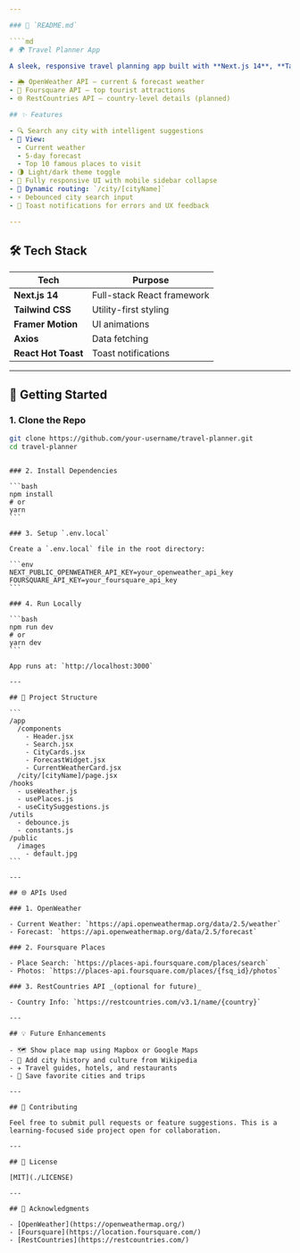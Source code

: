 ```yaml
---

### 📄 `README.md`

````md
# 🌍 Travel Planner App

A sleek, responsive travel planning app built with **Next.js 14**, **Tailwind CSS**, and real-time data from:

- 🌦️ OpenWeather API — current & forecast weather
- 📍 Foursquare API — top tourist attractions
- 🌐 RestCountries API — country-level details (planned)

## ✨ Features

- 🔍 Search any city with intelligent suggestions
- 🧭 View:
  - Current weather
  - 5-day forecast
  - Top 10 famous places to visit
- 🌗 Light/dark theme toggle
- 📱 Fully responsive UI with mobile sidebar collapse
- 🔁 Dynamic routing: `/city/[cityName]`
- ⚡ Debounced city search input
- 🔔 Toast notifications for errors and UX feedback

---
```


## 🛠️ Tech Stack

| Tech                | Purpose                    |
| ------------------- | -------------------------- |
| **Next.js 14**      | Full-stack React framework |
| **Tailwind CSS**    | Utility-first styling      |
| **Framer Motion**   | UI animations              |
| **Axios**           | Data fetching              |
| **React Hot Toast** | Toast notifications        |

---

## 🚀 Getting Started

### 1. Clone the Repo

```bash
git clone https://github.com/your-username/travel-planner.git
cd travel-planner
```
````

### 2. Install Dependencies

```bash
npm install
# or
yarn
```

### 3. Setup `.env.local`

Create a `.env.local` file in the root directory:

```env
NEXT_PUBLIC_OPENWEATHER_API_KEY=your_openweather_api_key
FOURSQUARE_API_KEY=your_foursquare_api_key
```

### 4. Run Locally

```bash
npm run dev
# or
yarn dev
```

App runs at: `http://localhost:3000`

---

## 🔧 Project Structure

```
/app
  /components
    - Header.jsx
    - Search.jsx
    - CityCards.jsx
    - ForecastWidget.jsx
    - CurrentWeatherCard.jsx
  /city/[cityName]/page.jsx
/hooks
  - useWeather.js
  - usePlaces.js
  - useCitySuggestions.js
/utils
  - debounce.js
  - constants.js
/public
  /images
    - default.jpg
```

---

## 🌐 APIs Used

### 1. OpenWeather

- Current Weather: `https://api.openweathermap.org/data/2.5/weather`
- Forecast: `https://api.openweathermap.org/data/2.5/forecast`

### 2. Foursquare Places

- Place Search: `https://places-api.foursquare.com/places/search`
- Photos: `https://places-api.foursquare.com/places/{fsq_id}/photos`

### 3. RestCountries API _(optional for future)_

- Country Info: `https://restcountries.com/v3.1/name/{country}`

---

## 💡 Future Enhancements

- 🗺️ Show place map using Mapbox or Google Maps
- 🧾 Add city history and culture from Wikipedia
- ✈️ Travel guides, hotels, and restaurants
- 📍 Save favorite cities and trips

---

## 🙌 Contributing

Feel free to submit pull requests or feature suggestions. This is a learning-focused side project open for collaboration.

---

## 📄 License

[MIT](./LICENSE)

---

## 💬 Acknowledgments

- [OpenWeather](https://openweathermap.org/)
- [Foursquare](https://location.foursquare.com/)
- [RestCountries](https://restcountries.com/)
